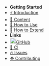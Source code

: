 - **Getting Started**
- [⚡ Introduction](/introduction.md)
- [🌟 Content](/content.md)
- [🚀 How to Use](/how-to-use.md)
- [👷 How to Extend](/how-to-extend.md)
- **Links**
- [<img src="https://github.com/vdesabou/kafka-docker-playground/raw/master/images/icons/octocat.png" width="20">GitHub](https://github.com/vdesabou/kafka-docker-playground)
- [🤖 CI](https://github.com/vdesabou/kafka-docker-playground/actions)
- [🔥 Issues](https://github.com/vdesabou/kafka-docker-playground/issues)
- [⛑ Contributing](https://github.com/vdesabou/kafka-docker-playground/blob/master/CONTRIBUTING.md)
